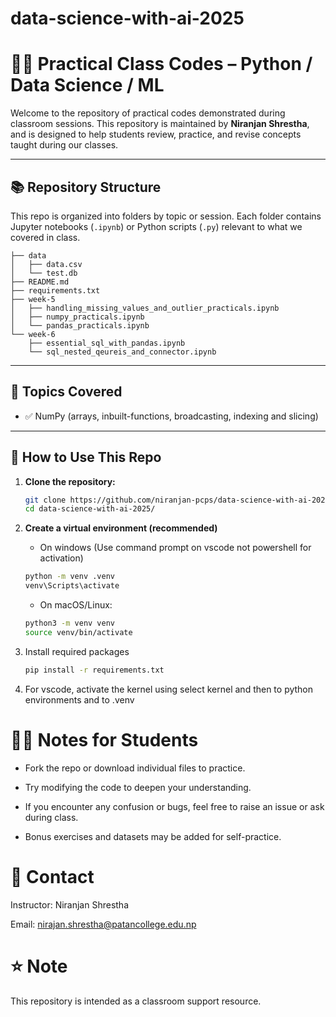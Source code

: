 # data-science-with-ai-2025

# 🧑‍🏫 Practical Class Codes – Python / Data Science / ML

Welcome to the repository of practical codes demonstrated during classroom sessions. This repository is maintained by **Niranjan Shrestha**, and is designed to help students review, practice, and revise concepts taught during our classes.

---

## 📚 Repository Structure

This repo is organized into folders by topic or session. Each folder contains Jupyter notebooks (`.ipynb`) or Python scripts (`.py`) relevant to what we covered in class.

```
├── data
│   ├── data.csv
│   └── test.db
├── README.md
├── requirements.txt
├── week-5
│   ├── handling_missing_values_and_outlier_practicals.ipynb
│   ├── numpy_practicals.ipynb
│   └── pandas_practicals.ipynb
└── week-6
    ├── essential_sql_with_pandas.ipynb
    └── sql_nested_qeureis_and_connector.ipynb
```


---

## 🧠 Topics Covered

- ✅ NumPy (arrays, inbuilt-functions, broadcasting, indexing and slicing)
---

## 🚀 How to Use This Repo

1. **Clone the repository:**

   ```bash
   git clone https://github.com/niranjan-pcps/data-science-with-ai-2025.git
   cd data-science-with-ai-2025/
   ```

2. **Create a virtual environment (recommended)**
   - On windows (Use command prompt on vscode not powershell for activation)
   ```bash
   python -m venv .venv
   venv\Scripts\activate

   ```
   - On macOS/Linux:
   ```bash
   python3 -m venv venv
   source venv/bin/activate
      ```

3. Install required packages
   ```bash
   pip install -r requirements.txt
   ```

4. For vscode, activate the kernel using select kernel and then to python environments and to .venv
  

# 🙋‍♂️ Notes for Students
- Fork the repo or download individual files to practice.

- Try modifying the code to deepen your understanding.

- If you encounter any confusion or bugs, feel free to raise an issue or ask during class.

- Bonus exercises and datasets may be added for self-practice.

# 📩 Contact
Instructor: Niranjan Shrestha

Email: nirajan.shrestha@patancollege.edu.np

# ⭐ Note
This repository is intended as a classroom support resource.